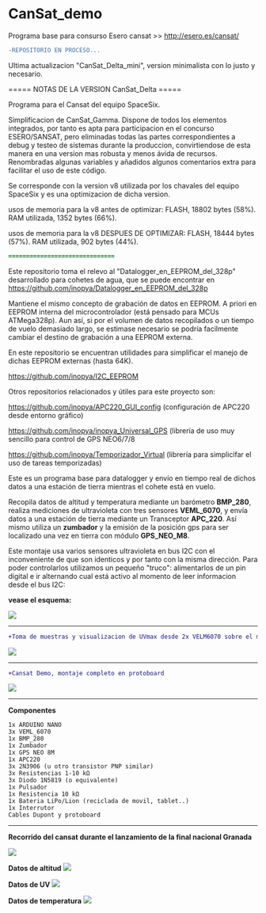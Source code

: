 # CanSat_demo
Programa base para consurso Esero cansat >>  http://esero.es/cansat/

```diff
-REPOSITORIO EN PROCESO... 
```

Ultima actualizacion "CanSat_Delta_mini", version minimalista con lo justo y necesario.

===== NOTAS DE LA VERSION CanSat_Delta ===== 
  
  Programa para el Cansat del equipo SpaceSix.
      
  Simplificacion de CanSat_Gamma.
  Dispone de todos los elementos integrados, por tanto es apta para participacion en el concurso ESERO/SANSAT, 
  pero eliminadas todas las partes correspondientes a debug y testeo de sistemas durante la produccion, 
  convirtiendose  de esta manera en una version mas robusta y menos ávida de recursos.
  Renombradas algunas variables y añadidos algunos comentarios extra para facilitar el uso de este código.

  Se corresponde con la version v8 utilizada por los chavales del equipo SpaceSix 
  y es una optimizacion de dicha version. 
 
   usos de memoria para la v8 antes de optimizar:
   FLASH, 18802 bytes (58%).
   RAM utilizada, 1352 bytes (66%).

   usos de memoria para la v8 DESPUES DE OPTIMIZAR:
   FLASH, 18444 bytes (57%).
   RAM utilizada, 902 bytes (44%).


```diff
============================== 
```

Este repositorio toma el relevo al "Datalogger_en_EEPROM_del_328p" desarrollado para cohetes de agua,
que se puede encontrar en https://github.com/inopya/Datalogger_en_EEPROM_del_328p


Mantiene el mismo concepto de grabación de datos en EEPROM. A priori en EEPROM interna del microcontrolador (está pensado para MCUs ATMega328p). Aun así, si por el volumen de datos recopilados o un tiempo de vuelo demasiado largo, se estimase necesario se podría facilmente cambiar el destino de grabación a una EEPROM externa. 

En este repositorio se encuentran utilidades para simplificar el manejo de dichas EEPROM externas (hasta 64K).

https://github.com/inopya/I2C_EEPROM
  
Otros repositorios relacionados y útiles para este proyecto son:

https://github.com/inopya/APC220_GUI_config   (configuración de APC220 desde entorno gráfico)

https://github.com/inopya/inopya_Universal_GPS  (librería de uso muy sencillo para control de GPS NEO6/7/8

https://github.com/inopya/Temporizador_Virtual  (librería para simplicifar el uso de tareas temporizadas)


  
Este es un programa base para datalogger y envío en tiempo real de dichos datos a una estación de tierra mientras el cohete está en vuelo.

Recopila datos de altitud y temperatura mediante un barómetro **BMP_280**, realiza mediciones de ultravioleta con tres sensores **VEML_6070**, y envía datos a una estación de tierra mediante un Transceptor **APC_220**.
Así mismo utiliza un **zumbador** y la emisión de la posición gps para ser localizado una vez en tierra con módulo **GPS_NEO_M8**.

Este montaje usa varios sensores ultravioleta en bus I2C con el inconveniente de que son identicos y por tanto con la misma dirección. Para poder controlarlos utilizamos un pequeño "truco":
alimentarlos de un pin digital e ir alternando cual está activo al momento de leer informacion desde el bus I2C:

**vease el esquema:**

![](./conexionUV.png)


****

```diff
+Toma de muestras y visualizacion de UVmax desde 2x VELM6070 sobre el mismo bus I2C
```

![](./uv_x2_sample.jpg)


****

```diff
+Cansat Demo, montaje completo en protoboard
```

![](./montajeCansatDemo.png)

****
**Componentes**

    1x ARDUINO NANO
    3x VEML_6070
    1x BMP_280
    1x Zumbador
    1x GPS NEO 8M
    1x APC220
    3x 2N3906 (u otro transistor PNP similar)
    3x Resistencias 1-10 kΩ
    3x Diodo 1N5819 (o equivalente)
    1x Pulsador
    1x Resistencia 10 kΩ
    1x Bateria LiPo/Lion (reciclada de movil, tablet..)
    1x Interrutor
    Cables Dupont y protoboard


****
**Recorrido del cansat durante el lanzamiento de la final nacional Granada**

![](./recorrido-cansat-(zenital).png)

**Datos de altitud**
![](./altura.png)

**Datos de UV**
![](./UV.png)

**Datos de temperatura**
![](./temperatura.png)
